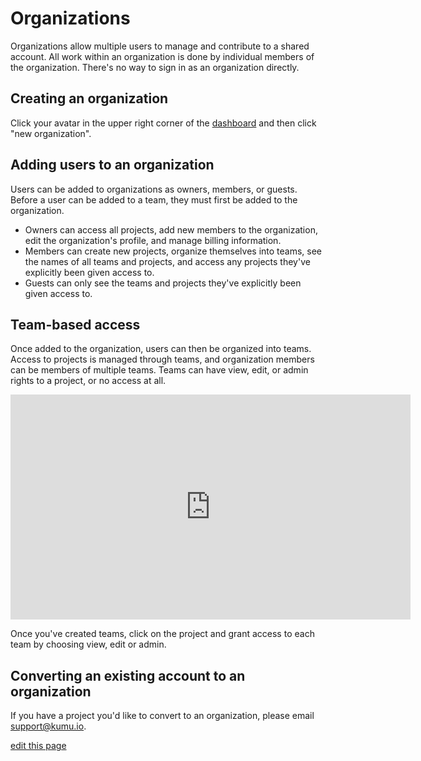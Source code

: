# Organizations

Organizations allow multiple users to manage and contribute to a shared account. All work within an organization is done by individual members of the organization. There's no way to sign in as an organization directly.

## Creating an organization

Click your avatar in the upper right corner of the [dashboard](https://kumu.io/dashboard) and then click "new organization".

## Adding users to an organization

Users can be added to organizations as owners, members, or guests. Before a user can be added to a team, they must first be added to the organization.

* Owners can access all projects, add new members to the organization, edit the organization's profile, and manage billing information.
* Members can create new projects, organize themselves into teams, see the names of all teams and projects, and access any projects they've explicitly been given access to.
* Guests can only see the teams and projects they've explicitly been given access to.

## Team-based access

Once added to the organization, users can then be organized into teams. Access to projects is managed through teams, and organization members can be members of multiple teams. Teams can have view, edit, or admin rights to a project, or no access at all.

<iframe src="https://player.vimeo.com/video/135484585" width="640" height="360" frameborder="0" webkitallowfullscreen mozallowfullscreen allowfullscreen></iframe>


Once you've created teams, click on the project and grant access to each team by choosing view, edit or admin.

## Converting an existing account to an organization

If you have a project you'd like to convert to an organization, please email [support@kumu.io](mailto:support@kumu.io).

<span class="edit-link"><a href="https://github.com/kumu/docs/blob/master/guides/organizations.md" target="_blank"><i class="fa fa-github"></i> edit this page</a></span>
